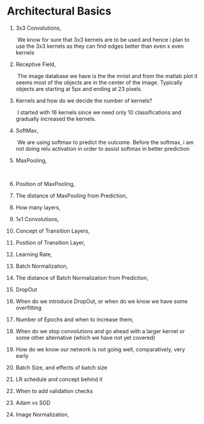 # Architectural Basics

1. 3x3 Convolutions,

   ​	We know for sure that 3x3 kernels are to be used and hence i plan to use the 3x3 kernels as they can find edges better than even x even kernels

2. Receptive Field,

   ​	The image database we have is the the mnist and from the matlab plot it seems most of the objects are in the center of the image. Typically objects are starting at 5px and ending at 23 pixels.

3. Kernels and how do we decide the number of kernels?

   ​	I started with 16 kernels since we need only 10 classifications and gradually increased the kernels.

4. SoftMax,

   ​	We are using softmax to predict the outcome. Before the softmax, i am not doing relu activation in order to assist softmax in better prediction

5. MaxPooling,

   ​

6. Position of MaxPooling,

7. The distance of MaxPooling from Prediction,

8. How many layers,

9. 1x1 Convolutions,

10. Concept of Transition Layers,

11. Position of Transition Layer,

12. Learning Rate,

13. Batch Normalization,

14. The distance of Batch Normalization from Prediction,

15. DropOut

16. When do we introduce DropOut, or when do we know we have some overfitting

17. Number of Epochs and when to increase them,

18. When do we stop convolutions and go ahead with a larger kernel or some other alternative (which we have not yet covered)

19. How do we know our network is not going well, comparatively, very early

20. Batch Size, and effects of batch size

21. LR schedule and concept behind it

22. When to add validation checks

23. Adam vs SGD

24. Image Normalization,

    ​